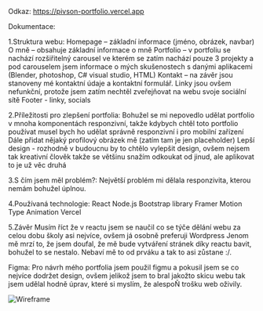 Odkaz: https://pivson-portfolio.vercel.app

Dokumentace:

1.Struktura webu:
Homepage – základní informace (jméno, obrázek, navbar)
O mně – obsahuje základní informace o mně
Portfolio – v portfoliu se nachází rozšiřitelný carousel ve kterém se zatím nachází pouze 3 projekty a pod carouselem jsem informace o mých skušenostech s danými aplikacemi (Blender, photoshop, C# visual studio, HTML)
Kontakt – na závěr jsou stanoveny mé kontaktní údaje a kontaktní formulář. Linky jsou ovšem nefunkční, protože jsem zatím nechtěl zveřejňovat na webu svoje sociální sítě
Footer - linky, socials


2.Příležitosti pro zlepšení portfolia:
Bohužel se mi nepovedlo udělat portfolio v mnoha komponentách responzivní, takže kdybych chtěl toto portfolio používat musel bych ho udělat správně responzivní i pro mobilní zařízení
Dále přidat nějaký profilový obrázek mě (zatím tam je jen placeholder)
Lepší design - rozhodně v budoucnu by to chtělo vylepšit design, ovšem nejsem tak kreativní člověk takže se většinu snažím odkoukat od jinud, ale aplikovat to je už věc druhá

3.S čím jsem měl problém?:
Největší problém mi dělala responzivita, kterou nemám bohužel úplnou.

4.Používaná technologie:
React
Node.js
Bootstrap library
Framer Motion
Type Animation
Vercel

5.Závěr
Musím říct že v reactu jsem se naučil co se týče dělání webu za celou dobu školy asi nejvíce, ovšem já osobně preferuji Wordpress
Jenom mě mrzí to, že jsem doufal, že mě bude vytváření stránek díky reactu bavit, bohužel to se nestalo. Nebaví mě to od prváku a tak to asi zůstane :/.



Figma:
Pro návrh mého portfolia jsem použil figmu a pokusil jsem se co nejvíce dodržet design, ovšem jelikož jsem to bral jakožto skicu webu tak jsem udělal hodně úprav, které si myslím, že alespoŇ trošku web oživily.

![Wireframe](https://github.com/PivsonOfficial/PivsonPortfolio/assets/144221414/0f01612e-267b-4385-9d74-8ad988c9aea0)
